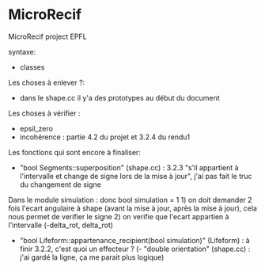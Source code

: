 # MicroRecif
MicroRecif project EPFL

syntaxe:

- classes


Les choses à enlever ?:

- dans le shape.cc il y'a des prototypes au début du document


Les choses à vérifier :

- epsil_zero 
- incohérence : partie 4.2 du projet et 3.2.4 du rendu1 


Les fonctions qui sont encore à finaliser:

- "bool Segments::superposition" (shape.cc) : 3.2.3 "s'il appartient à l'intervalle et change de signe lors de la mise à jour", j'ai pas        fait le truc du changement de signe 

Dans le module simulation : donc bool simulation = 1
    1) on doit demander 2 fois l'ecart angulaire à shape (avant la mise à jour, après la mise à jour), cela nous permet de verifier le signe 
    2) on verifie que l'ecart appartien à l'intervalle (-delta_rot, delta_rot)

- "bool Lifeform::appartenance_recipient(bool simulation)" (Lifeform) : à finir 3.2.2, c'est quoi un effecteur ?
(- "double orientation" (shape.cc) : j'ai gardé la ligne, ça me parait plus logique)



